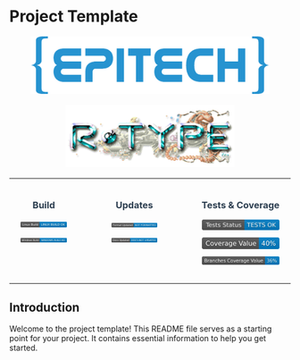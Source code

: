 # Project Template

<div align="center" style="margin-bottom: 20px;">
  <div style="display: flex; flex-direction: column; align-items: center; gap: 20px;">
    <img src="./.github/Files/Epitech_Logo.png" alt="Epitech Logo" style="width: 85%;">
    <img src="./.github/Files/R-Type_Logo.png" alt="R-Type Logo" style="width: 60%;">
  </div>
</div>

---

<div align="center" style="margin-bottom: 20px;">
  <div style="display: flex; justify-content: center; gap: 40px; flex-wrap: nowrap;">
    <div style="margin: 0 20px; text-align: center;">
      <h3 style="white-space: nowrap; color: #2c3e50;">Build</h3>
      <div style="margin: 10px 0;"><img src="./.github/Badges/linux-build.svg" alt="Linux Build" style="width: auto;"></div>
      <div style="margin: 10px 0;"><img src="./.github/Badges/windows-build.svg" alt="Windows Build" style="width: auto;"></div>
    </div>
    <div style="margin: 0 20px; text-align: center;">
      <h3 style="white-space: nowrap; color: #2c3e50;">Updates</h3>
      <div style="margin: 10px 0;"><img src="./.github/Badges/format-updated.svg" alt="Format Updated" style="width: auto;"></div>
      <div style="margin: 10px 0;"><img src="./.github/Badges/docs-updated.svg" alt="Docs Updated" style="width: auto;"></div>
    </div>
    <div style="margin: 0 20px; text-align: center;">
      <h3 style="white-space: nowrap; color: #2c3e50;">Tests&nbsp;&amp;&nbsp;Coverage</h3>
      <div style="margin: 10px 0;"><img src="./.github/Badges/tests-status.svg" alt="Tests" style="width: auto;"></div>
      <div style="margin: 10px 0;"><img src="./.github/Badges/coverage-value.svg" alt="Coverage" style="width: auto;"></div>
      <div style="margin: 10px 0;"><img src="./.github/Badges/branches-coverage-value.svg" alt="Branches Coverage" style="width: auto;"></div>
    </div>
  </div>
</div>

---

## Introduction

Welcome to the project template! This README file serves as a starting point for your project. It contains essential information to help you get started.
